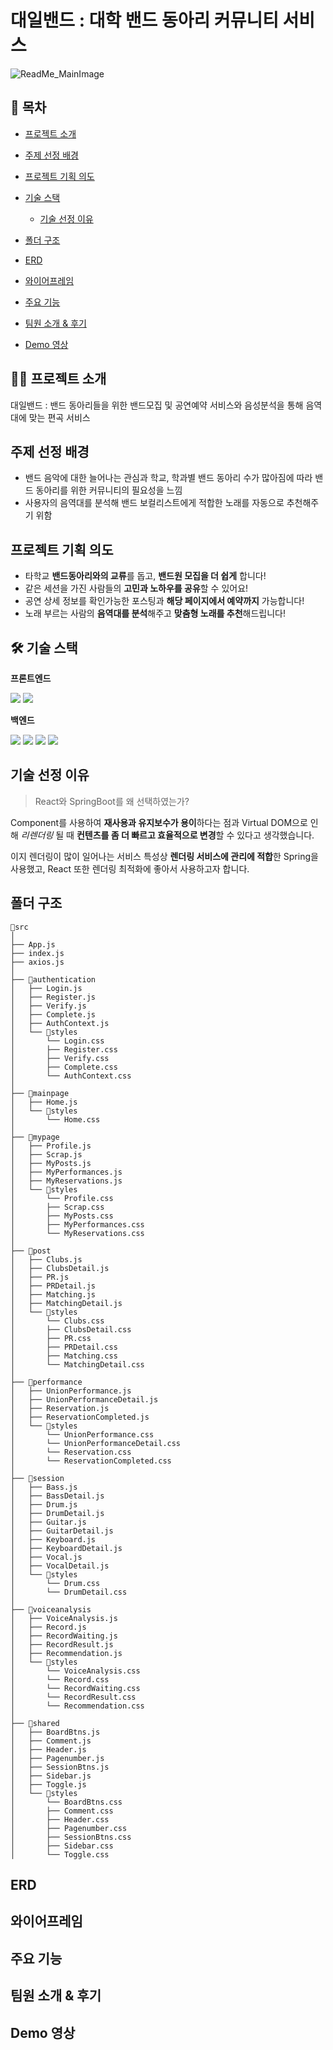 # 대일밴드 : 대학 밴드 동아리 커뮤니티 서비스
![ReadMe_MainImage](https://github.com/user-attachments/assets/0e843219-f6e8-43c1-af84-bf633a0dc232)

## 📖 목차
- [프로젝트 소개](#-프로젝트-소개)

- [주제 선정 배경](#주제-선정-배경)
- [프로젝트 기획 의도](#프로젝트-기획-의도)
- [기술 스택](#-기술-스택)
  - [기술 선정 이유](#기술-선정-이유)
- [폴더 구조](#폴더-구조)
- [ERD](#ERD)
- [와이어프레임](#와이어프레임)
- [주요 기능](#주요-기능)
- [팀원 소개 & 후기](팀원-소개-&-후기)
- [Demo 영상](#Demo-영상)

## 🙋‍♀️ 프로젝트 소개
대일밴드 : 밴드 동아리들을 위한 밴드모집 및 공연예약 서비스와 음성분석을 통해 음역대에 맞는 편곡 서비스

## 주제 선정 배경
- 밴드 음악에 대한 늘어나는 관심과 학교, 학과별 밴드 동아리 수가 많아짐에 따라 밴드 동아리를 위한 커뮤니티의 필요성을 느낌
- 사용자의 음역대를 분석해 밴드 보컬리스트에게 적합한 노래를 자동으로 추천해주기 위함

## 프로젝트 기획 의도
- 타학교 **밴드동아리와의 교류**를 돕고, **밴드원 모집을 더 쉽게** 합니다!
- 같은 세션을 가진 사람들의 **고민과 노하우를 공유**할 수 있어요!
- 공연 상세 정보를 확인가능한 포스팅과 **해당 페이지에서 예약까지** 가능합니다!
- 노래 부르는 사람의 **음역대를 분석**해주고 **맞춤형 노래를 추천**해드립니다!

## 🛠 기술 스택
**프론트엔드**

<img src="https://img.shields.io/badge/React-61DAFB?style=for-the-badge&logo=react&logoColor=black">&nbsp;<img src="https://img.shields.io/badge/axios-5A29E4?style=for-the-badge&logo=axios&logoColor=white">&nbsp;

**백엔드**

<img src="https://img.shields.io/badge/java-007396?style=for-the-badge&logo=java&logoColor=white">&nbsp;<img src="https://img.shields.io/badge/springboot-6DB33F?style=for-the-badge&logo=springboot&logoColor=white">&nbsp;<img src="https://img.shields.io/badge/springsecurity-6DB33F?style=for-the-badge&logo=springsecurity&logoColor=white">&nbsp;<img src="https://img.shields.io/badge/mysql-4479A1?style=for-the-badge&logo=mysql&logoColor=white">


## 기술 선정 이유
>React와 SpringBoot를 왜 선택하였는가? 

Component를 사용하여 **재사용과 유지보수가 용이**하다는 점과 Virtual DOM으로 인해 *리렌더링* 될 때 **컨텐츠를 좀 더 빠르고 효율적으로 변경**할 수 있다고 생각했습니다.

이지 렌더링이 많이 일어나는 서비스 특성상 **렌더링 서비스에 관리에 적합**한  Spring을 사용했고, React 또한 렌더링 최적화에 좋아서 사용하고자 합니다.



## 폴더 구조
 ```
📂src
│
├── App.js
├── index.js
├── axios.js
│
├── 📂authentication
│   ├── Login.js
│   ├── Register.js
│   ├── Verify.js
│   ├── Complete.js
│   ├── AuthContext.js
│   └── 📂styles
│       └── Login.css
│       ├── Register.css
│       ├── Verify.css
│       ├── Complete.css
│       └── AuthContext.css
│
├── 📂mainpage
│   ├── Home.js
│   └── 📂styles
│       └── Home.css
│
├── 📂mypage
│   ├── Profile.js
│   ├── Scrap.js
│   ├── MyPosts.js
│   ├── MyPerformances.js
│   ├── MyReservations.js
│   └── 📂styles
│       └── Profile.css
│       ├── Scrap.css
│       ├── MyPosts.css
│       ├── MyPerformances.css
│       └── MyReservations.css
│
├── 📂post
│   ├── Clubs.js
│   ├── ClubsDetail.js
│   ├── PR.js
│   ├── PRDetail.js
│   ├── Matching.js
│   ├── MatchingDetail.js
│   └── 📂styles
│       └── Clubs.css
│       ├── ClubsDetail.css
│       ├── PR.css
│       ├── PRDetail.css
│       ├── Matching.css
│       └── MatchingDetail.css
│
├── 📂performance
│   ├── UnionPerformance.js
│   ├── UnionPerformanceDetail.js
│   ├── Reservation.js
│   ├── ReservationCompleted.js
│   └── 📂styles
│       └── UnionPerformance.css
│       └── UnionPerformanceDetail.css
│       └── Reservation.css
│       └── ReservationCompleted.css
│
├── 📂session
│   ├── Bass.js
│   ├── BassDetail.js
│   ├── Drum.js
│   ├── DrumDetail.js
│   ├── Guitar.js
│   ├── GuitarDetail.js
│   ├── Keyboard.js
│   ├── KeyboardDetail.js
│   ├── Vocal.js
│   ├── VocalDetail.js
│   └── 📂styles
│       └── Drum.css
│       └── DrumDetail.css
│
├── 📂voiceanalysis
│   ├── VoiceAnalysis.js
│   ├── Record.js
│   ├── RecordWaiting.js
│   ├── RecordResult.js
│   ├── Recommendation.js
│   └── 📂styles
│       └── VoiceAnalysis.css
│       └── Record.css
│       └── RecordWaiting.css
│       └── RecordResult.css
│       └── Recommendation.css
│
├── 📂shared
│   ├── BoardBtns.js
│   ├── Comment.js
│   ├── Header.js
│   ├── Pagenumber.js
│   ├── SessionBtns.js
│   ├── Sidebar.js
│   ├── Toggle.js
│   └── 📂styles
│       └── BoardBtns.css
│       ├── Comment.css
│       ├── Header.css
│       ├── Pagenumber.css
│       ├── SessionBtns.css
│       ├── Sidebar.css
│       └── Toggle.css
```



## ERD

## 와이어프레임

## 주요 기능

## 팀원 소개 & 후기

## Demo 영상




